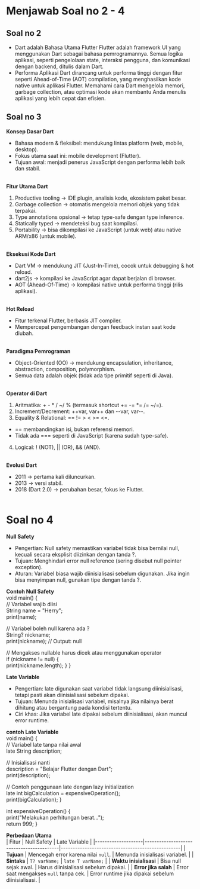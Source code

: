 # Menjawab Soal no 2 - 4

 ## Soal no 2
 - Dart adalah Bahasa Utama Flutter
Flutter adalah framework UI yang menggunakan Dart sebagai bahasa pemrogramannya. Semua logika aplikasi, seperti pengelolaan state, interaksi pengguna, dan komunikasi dengan backend, ditulis dalam Dart.
- Performa Aplikasi
Dart dirancang untuk performa tinggi dengan fitur seperti Ahead-of-Time (AOT) compilation, yang menghasilkan kode native untuk aplikasi Flutter. Memahami cara Dart mengelola memori, garbage collection, atau optimasi kode akan membantu Anda menulis aplikasi yang lebih cepat dan efisien.<br>

## Soal no 3
**Konsep Dasar Dart**<br>
- Bahasa modern & fleksibel: mendukung lintas platform (web, mobile, desktop).<br>
- Fokus utama saat ini: mobile development (Flutter).<br>
- Tujuan awal: menjadi penerus JavaScript dengan performa lebih baik dan stabil.
<br><br>

**Fitur Utama Dart**<br>
1. Productive tooling → IDE plugin, analisis kode, ekosistem paket besar.<br>
2. Garbage collection → otomatis mengelola memori objek yang tidak terpakai.<br>
3. Type annotations opsional → tetap type-safe dengan type inference.<br>
4. Statically typed → mendeteksi bug saat kompilasi.<br>
5. Portability → bisa dikompilasi ke JavaScript (untuk web) atau native ARM/x86 (untuk mobile).<br><br>

**Eksekusi Kode Dart**<br>
- Dart VM → mendukung JIT (Just-In-Time), cocok untuk debugging & hot reload.<br>
- dart2js → kompilasi ke JavaScript agar dapat berjalan di browser.<br>
- AOT (Ahead-Of-Time) → kompilasi native untuk performa tinggi (rilis aplikasi).<br><br>

**Hot Reload**
- Fitur terkenal Flutter, berbasis JIT compiler.<br>
- Mempercepat pengembangan dengan feedback instan saat kode diubah.<br><br>

**Paradigma Pemrograman**<br>
- Object-Oriented (OO) → mendukung encapsulation, inheritance, abstraction, composition, polymorphism.<br>
- Semua data adalah objek (tidak ada tipe primitif seperti di Java).<br><br>

**Operator di Dart**<br>
1. Aritmatika: + - * / ~/ % (termasuk shortcut += -= *= /= ~/=).<br>
2. Increment/Decrement: ++var, var++ dan --var, var--.<br>
3. Equality & Relational: == != > < >= <=.<br>
- == membandingkan isi, bukan referensi memori.<br>
- Tidak ada === seperti di JavaScript (karena sudah type-safe).<br>
4. Logical: ! (NOT), || (OR), && (AND).<br><br>

**Evolusi Dart**<br>
- 2011 → pertama kali diluncurkan.
- 2013 → versi stabil.
- 2018 (Dart 2.0) → perubahan besar, fokus ke Flutter.<br><br>

# Soal no 4
**Null Safety**<br>
- Pengertian: Null safety memastikan variabel tidak bisa bernilai null, kecuali secara eksplisit diizinkan dengan tanda ?.
- Tujuan: Menghindari error null reference (sering disebut null pointer exception).
- Aturan:
Variabel biasa wajib diinisialisasi sebelum digunakan.
Jika ingin bisa menyimpan null, gunakan tipe dengan tanda ?.<br>

**Contoh Null Safety**<br>
void main() {<br>
  // Variabel wajib diisi<br>
  String name = "Herry";  
  print(name);

  // Variabel boleh null karena ada ?<br>
  String? nickname;<br>
  print(nickname); // Output: null

  // Mengakses nullable harus dicek atau menggunakan operator<br>
  if (nickname != null) {<br>
    print(nickname.length);
  }
}

**Late Variable**<br>
- Pengertian: late digunakan saat variabel tidak langsung diinisialisasi, tetapi pasti akan diinisialisasi sebelum dipakai.
- Tujuan: Menunda inisialisasi variabel, misalnya jika nilainya berat dihitung atau bergantung pada kondisi tertentu.
- Ciri khas: Jika variabel late dipakai sebelum diinisialisasi, akan muncul error runtime.

**contoh Late Variable**<br>
void main() {<br>
  // Variabel late tanpa nilai awal<br>
  late String description;

  // Inisialisasi nanti<br>
  description = "Belajar Flutter dengan Dart";<br>
  print(description);

  // Contoh penggunaan late dengan lazy initialization<br>
  late int bigCalculation = expensiveOperation();<br>
  print(bigCalculation);
}

int expensiveOperation() {<br>
  print("Melakukan perhitungan berat...");<br>
  return 999;
}

**Perbedaan Utama**<br>
| Fitur              | Null Safety                              | Late Variable                                      |
|--------------------|------------------------------------------|--------------------------------------------------|
| **Tujuan**         | Mencegah error karena nilai `null`.      | Menunda inisialisasi variabel.                   |
| **Sintaks**        | `T? varName;`                           | `late T varName;`                                |
| **Waktu inisialisasi** | Bisa null sejak awal.                   | Harus diinisialisasi sebelum dipakai.            |
| **Error jika salah** | Error saat mengakses `null` tanpa cek. | Error runtime jika dipakai sebelum diinisialisasi. |






